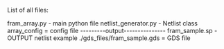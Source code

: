 
List of all files:

fram_array.py - main python file
netlist_generator.py - Netlist class
array_config = config file
---------output---------------
fram_sample.sp - OUTPUT netlist example
./gds_files/fram_sample.gds = GDS file